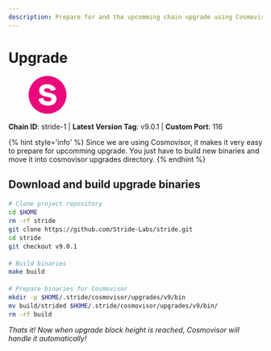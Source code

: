 ```yaml
---
description: Prepare for and the upcomming chain upgrade using Cosmovisor.
---
```


# Upgrade

<figure><img src="https://raw.githubusercontent.com/kj89/cosmos-images/main/logos/stride.png" alt=""><figcaption></figcaption></figure>

**Chain ID**: stride-1 | **Latest Version Tag**: v9.0.1 | **Custom Port**: 116

{% hint style='info' %}
Since we are using Cosmovisor, it makes it very easy to prepare for upcomming upgrade.
You just have to build new binaries and move it into cosmovisor upgrades directory.
{% endhint %}

## Download and build upgrade binaries

```bash
# Clone project repository
cd $HOME
rm -rf stride
git clone https://github.com/Stride-Labs/stride.git
cd stride
git checkout v9.0.1

# Build binaries
make build

# Prepare binaries for Cosmovisor
mkdir -p $HOME/.stride/cosmovisor/upgrades/v9/bin
mv build/strided $HOME/.stride/cosmovisor/upgrades/v9/bin/
rm -rf build
```

*Thats it! Now when upgrade block height is reached, Cosmovisor will handle it automatically!*
